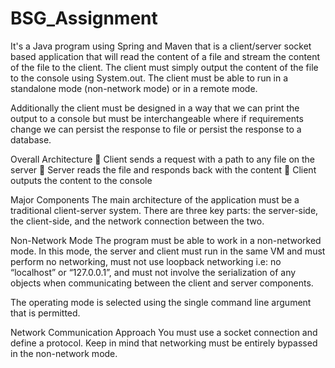 # BSG_Assignment

It's a Java program using Spring and Maven that is a client/server socket based application that will read the content 
of a file and stream the content of the file to the client. The client must simply output the content of the file to the
console using System.out. The client must be able to run in a standalone mode (non-network mode) or in a remote mode.

Additionally the client must be designed in a way that we can print the output to a console but must be interchangeable
where if requirements change we can persist the response to file or persist the response to a database.

Overall Architecture
 Client sends a request with a path to any file on the server
 Server reads the file and responds back with the content
 Client outputs the content to the console

Major Components
The main architecture of the application must be a traditional client-server system. 
There are three key parts: the server-side, the client-side, and the network connection between the two.

Non-Network Mode
The program must be able to work in a non-networked mode. 
In this mode, the server and client must run in the same VM and must perform no networking, must not use loopback 
networking i.e: no “localhost” or “127.0.0.1”, and must not involve the serialization of any objects when communicating 
between the client and server components.

The operating mode is selected using the single command line argument that is permitted.

Network Communication Approach
You must use a socket connection and define a protocol.
Keep in mind that networking must be entirely bypassed in the non-network mode.
